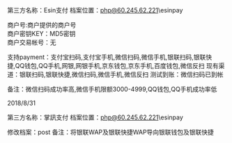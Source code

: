 第三方名称：Esin支付 
档案位置：php@60.245.62.221\esinpay 
 
商户号:商户提供的商户号  
商户密钥KEY：MD5密钥  
商户交易帐号：无 
 
支持payment：支付宝扫码,支付宝手机,微信扫码,微信手机,银联扫码,银联快捷,QQ钱包,QQ手机,网银,网银手机,京东钱包,京东手机,百度钱包,微信反扫 
现有渠道：银联扫码,银联快捷,微信扫码,微信手机,微信反扫
测试到账：微信扫码已到帐 
 
备注：微信扫码成功率高,微信手机限额3000-4999,QQ钱包,QQ手机成功率低

2018/8/31

第三方名称：掌訊支付 
档案位置：php@60.245.62.221\esinpay

修改档案：post
备注：将银联WAP及银联快捷WAP导向银联钱包及银联快捷
